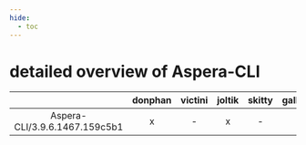 ```yaml
---
hide:
  - toc
---
```


detailed overview of Aspera-CLI
===============================

| |donphan|victini|joltik|skitty|gallade|accelgor|swalot|doduo|
| :---: | :---: | :---: | :---: | :---: | :---: | :---: | :---: | :---: |
|Aspera-CLI/3.9.6.1467.159c5b1|x|-|x|-|-|-|-|x|
